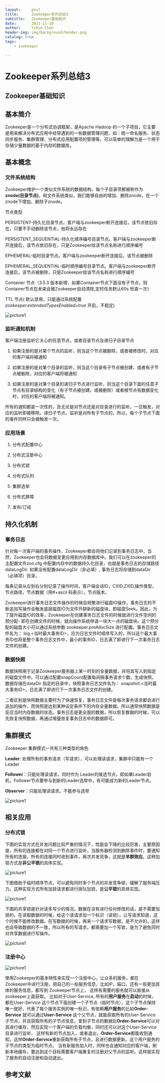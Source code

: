 ```yaml
---
layout:     post
title:      Zookeeper系列总结3
subtitle:   Zookeeper基础知识
date:       2021-11-10
author:     Yikun Chen
header-img: img/background/header.png
catalog: true
tags:
    - zookeeper

---
```



# Zookeeper系列总结3

Zookeeper基础知识
--

## 基本简介

Zookeeper是一个分布式协调框架，是Apache Hadoop 的一个子项目，它主要是用来解决分布式应用中经常遇到的一些数据管理问题，如：统一命名服务、状态同步服务、集群管理、分布式应用配置项的管理等。可以简单的理解为是一个用于存储少量数据的基于内存的数据库。

## 基本概念

### 文件系统结构

Zookeeper维护一个类似文件系统的数据结构，每个子目录项都被称作为 **znode(目录节点)**，和文件系统类似，我们能够自由的增加、删除znode，在一个znode下增加、删除子znode。

节点类型

PERSISTENT-持久化目录节点。客户端与zookeeper断开连接后，该节点依旧存在，只要不手动删除该节点，他将永远存在

PERSISTENT_SEQUENTIAL-持久化顺序编号目录节点。客户端与zookeeper断开连接后，该节点依旧存在，只是Zookeeper给该节点名称进行顺序编号

EPHEMERAL-临时目录节点。客户端与zookeeper断开连接后，该节点被删除

EPHEMERAL_SEQUENTIAL-临时顺序编号目录节点。客户端与zookeeper断开连接后，该节点被删除，只是Zookeeper给该节点名称进行顺序编号

Container 节点（3.5.3 版本新增，如果Container节点下面没有子节点，则Container节点在未来会被Zookeeper自动清除,定时任务默认60s 检查一次） 

TTL 节点( 默认禁用，只能通过系统配置 *zookeeper.extendedTypesEnabled=true* 开启，不稳定)

![picture1](/img/zookeeper/filesystem.png)

### 监听通知机制

客户端注册监听它关心的任意节点，或者目录节点及递归子目录节点 

1. 如果注册的是对某个节点的监听，则当这个节点被删除，或者被修改时，对应的客户端将被通知

2. 如果注册的是对某个目录的监听，则当这个目录有子节点被创建，或者有子节点被删除，对应的客户端将被通知

3. 如果注册的是对某个目录的递归子节点进行监听，则当这个目录下面的任意子节点有目录结构的变化（有子节点被创建，或被删除）或者根节点有数据变化时，对应的客户端将被通知。

所有的通知都是一次性的，及无论是对节点还是对目录进行的监听，一旦触发，对应的监听即被移除。递归子节点，监听是对所有子节点的，所以，每个子节点下面的事件同样只会被触发一次。

### 应用场景

1. 分布式配置中心

2. 分布式注册中心

3. 分布式锁

4. 分布式队列

5. 集群选举

6. 分布式屏障

7. 发布/订阅

## 持久化机制

### 事务日志

针对每一次客户端的事务操作，Zookeeper都会将他们记录到事务日志中，当然，Zookeeper也会将数据变更应用到内存数据库中。我们可以在zookeeper的主配置文件zoo.cfg 中配置内存中的数据持久化目录，也就是事务日志的存储路径 dataLogDir. 如果没有配置dataLogDir（非必填）, 事务日志将存储到dataDir （必填项）目录。 

每条记录从左到右分别记录了操作时间，客户端会话ID，CXID,ZXID,操作类型，节点路径，节点数据（用#+ascii 码表示），节点版本。

Zookeeper进行事务日志文件操作的时候会频繁进行磁盘IO操作，事务日志的不断追加写操作会触发底层磁盘IO为文件开辟新的磁盘块，即磁盘Seek。因此，为了提升磁盘IO的效率，Zookeeper在创建事务日志文件的时候就进行文件空间的预分配- 即在创建文件的时候，就向操作系统申请一块大一点的磁盘块。这个预分配的磁盘大小可以通过系统参数 zookeeper.preAllocSize 进行配置。事务日志文件名为： log.<当时最大事务ID>，应为日志文件时顺序写入的，所以这个最大事务ID也将是整个事务日志文件中，最小的事务ID，日志满了即进行下一次事务日志文件的创建。

### 数据快照

数据快照用于记录Zookeeper服务器上某一时刻的全量数据，并将其写入到指定的磁盘文件中。可以通过配置snapCount配置每间隔事务请求个数，生成快照，数据存储在dataDir 指定的目录中，快照事务日志文件名为： snapshot.<当时最大事务ID>，日志满了即进行下一次事务日志文件的创建。

二者区别是快照数据主要时为了快速恢复，事务日志文件是每次事务请求都会进行追加的操作，而快照是达到某种设定条件下的内存全量数据。所以通常快照数据是反应当时内存数据的状态。事务日志是更全面的数据，所以恢复数据的时候，可以先恢复快照数据，再通过增量恢复事务日志中的数据即可。

## 集群模式

Zookeeper 集群模式一共有三种类型的角色

**Leader**:   处理所有的事务请求（写请求），可以处理读请求，集群中只能有一个Leader

**Follower**：只能处理读请求，同时作为 Leader的候选节点，即如果Leader宕机，Follower节点要参与到新的Leader选举中，有可能成为新的Leader节点。

**Observer**：只能处理读请求。不能参与选举 

![picture1](/img/zookeeper/architecture.png)

## 相关应用

### 分布式锁

下图的实现方式在并发问题比较严重的情况下，性能会下降的比较厉害，主要原因是，所有的连接都在对同一个节点进行监听，当服务器检测到删除事件时，要通知所有的连接，所有的连接同时收到事件，再次并发竞争，这就是**羊群效应**。这种加锁方式是**非公平锁**的具体实现。

![picture1](/img/zookeeper/lock.png)

下图借助于临时顺序节点，可以避免同时多个节点的并发竞争锁，缓解了服务端压力。这种实现方式所有加锁请求都进行排队加锁，是**公平锁**的具体实现。

![picture1](/img/zookeeper/fairlock.png)

下图的共享锁是针对读多写少的情况。数据在没有进行任何修改的话，是不需要加锁的，在读取数据的时候，给这个读请求加一个标识（读锁），让写请求知道，这个时候不能修改数据。在写数据的时候，再来一个请求写数据，是不允许的，这样也会导致数据的不一致，所以所有的写请求，都需要加一个写锁，是为了避免同时对共享数据进行写操作。

![picture1](/img/zookeeper/readlock.png) 

### 注册中心

![picture1](/img/zookeeper/register.png) 

使用Zookeeper的基本特性来实现一个注册中心，让众多的服务，都在Zookeeper中进行注册，把自己的一些服务信息，比如IP，端口，还有一些更加具体的服务信息，都写到 Zookeeper节点上， 这样有需要的服务就可以直接从zookeeper上面获取。 比如对于User-Service, 所有的**用户服务**在**启动**的时候，都在User-Service 这个节点下面创建一个子节点（临时节点），这个子节点保持唯一就好，代表了每个服务实例的唯一标识，有依赖**用户服务**的比如**Order-Service** 就可以通过**User-Service** 这个父节点，就能获取所有的User-Service 子节点，并且获取所有的子节点信息，拿到子节点的数据后**Order-Service**可以对其进行缓存，然后实现一个客户端的负载均衡，同时还可以对这个User-Service 目录进行监听， 这样有新的节点加入，或者退出，**Order-Service**都能收到通知，这样**Order-Service**重新获取所有子节点，且进行数据更新。这个用户服务的子节点的类型为临时节点。 当有新服务加入时，同样也会通知对应的客户端，刷新本地缓存，要达到这个目标需要客户端重复的注册对父节点的监听。这样就实现了服务的自动注册和自动退出。


参考文献
--